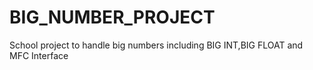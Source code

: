 # BIG_NUMBER_PROJECT
School project to handle big numbers including BIG INT,BIG FLOAT and MFC Interface
